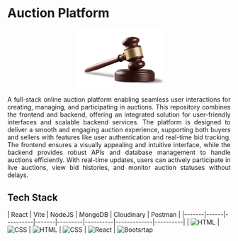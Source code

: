 # Auction Platform
<div align="center">
  <img src="frontend/public/favicon.png" width="200" height="auto"/>
</div>
<p align="justify">A full-stack online auction platform enabling seamless user interactions for creating, managing, and participating in auctions. This repository combines the frontend and backend, offering an integrated solution for user-friendly interfaces and scalable backend services. The platform is designed to deliver a smooth and engaging auction experience, supporting both buyers and sellers with features like user authentication and real-time bid tracking. The frontend ensures a visually appealing and intuitive interface, while the backend provides robust APIs and database management to handle auctions efficiently. With real-time updates, users can actively participate in live auctions, view bid histories, and monitor auction statuses without delays.</p>
<h2 align="left">Tech Stack</h2>

| React | Vite | NodeJS  | MongoDB  | Cloudinary  | Postman  |
|-------|------|----------|-------|---------|----------|-------------|----------|
| <img src="https://cdn.worldvectorlogo.com/logos/react-2.svg" alt="HTML" width="65"/> | <img src="https://cdn.worldvectorlogo.com/logos/vitejs.svg" alt="CSS" width="65"/> | <img src="https://cdn.worldvectorlogo.com/logos/nodejs-icon.svg" alt="HTML" width="65"/> | <img src="https://cdn.worldvectorlogo.com/logos/mongodb-icon-1.svg" alt="CSS" width="65"/> | <img src="https://cdn.worldvectorlogo.com/logos/cloudinary-2.svg" alt="React" width="65"/> | <img src="https://cdn.worldvectorlogo.com/logos/postman.svg" alt="Bootsrtap" width="65"/> 
